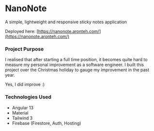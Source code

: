 # NanoNote

A simple, lightweight and responsive sticky notes application

Deployed here: [https://nanonote.aronteh.com/](https://nanonote.aronteh.com/)

### Project Purpose

I realised that after starting a full time position, it becomes quite hard to measure my personal improvement as a software engineer. I built this project over the Christmas holiday to gauge my improvement in the past year.

Yes, I did improve :)

### Technologies Used

- Angular 13
- Material
- Tailwind 3
- Firebase (Firestore, Auth, Hosting)
